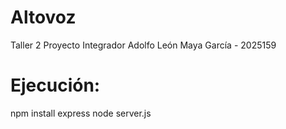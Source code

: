 # Altovoz
 Taller 2 Proyecto Integrador
 Adolfo León Maya García - 2025159
 

# Ejecución:
npm install express
node server.js

